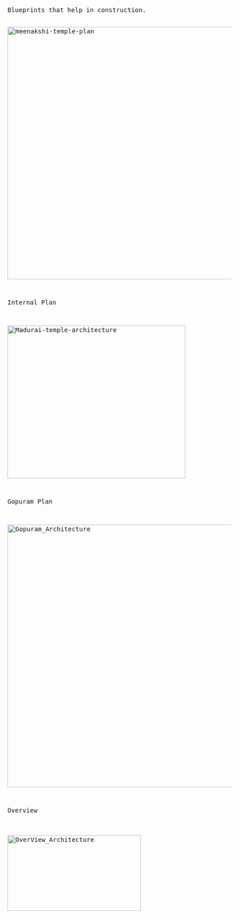 <html><body><pre>Blueprints that help in construction.



<a href="/2014/06/meenakshi-temple-plan.jpg"><img class="aligncenter size-full wp-image-1459" src="http://xtoinf.files.wordpress.com/2014/06/meenakshi-temple-plan.jpg" alt="meenakshi-temple-plan" width="676" height="568">



</a>Internal Plan



<a href="/2014/06/madurai-temple-architecture1.png"><img class="aligncenter size-full wp-image-1458" src="http://xtoinf.files.wordpress.com/2014/06/madurai-temple-architecture1.png" alt="Madurai-temple-architecture" width="400" height="344"></a>



Gopuram Plan



<a href="/2014/06/gopuram_architecture.jpg"><img class="aligncenter size-full wp-image-1456" src="http://xtoinf.files.wordpress.com/2014/06/gopuram_architecture.jpg" alt="Gopuram_Architecture" width="676" height="591"></a>



</pre>

<pre>Overview



<a href="/2014/06/overview_architecture.jpg"><img class="aligncenter size-medium wp-image-1460" src="http://xtoinf.files.wordpress.com/2014/06/overview_architecture.jpg?w=300" alt="OverView_Architecture" width="300" height="170"></a></pre></body></html>